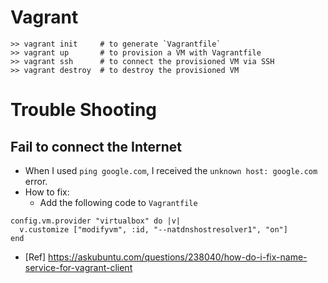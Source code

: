# Vagrant

```
>> vagrant init     # to generate `Vagrantfile`
>> vagrant up       # to provision a VM with Vagrantfile
>> vagrant ssh      # to connect the provisioned VM via SSH
>> vagrant destroy  # to destroy the provisioned VM
```

# Trouble Shooting
## Fail to connect the Internet
* When I used `ping google.com`, I received the `unknown host: google.com` error.
* How to fix:
    * Add the following code to `Vagrantfile`
```
config.vm.provider "virtualbox" do |v| 
  v.customize ["modifyvm", :id, "--natdnshostresolver1", "on"]
end
```

* [Ref] https://askubuntu.com/questions/238040/how-do-i-fix-name-service-for-vagrant-client

